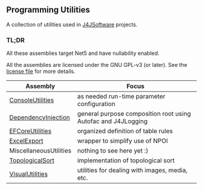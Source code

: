 ## Programming Utilities
A collection of utilities used in [J4JSoftware](https://www.jumpforjoysoftware.com)
projects.

### TL;DR
All these assemblies target Net5 and have nullability enabled.

All the assemblies are licensed under the GNU GPL-v3 (or later). See the 
[license file](LICENSE.md) for more details.


|Assembly|Focus|
|-------------------|--------------------------------|
|[ConsoleUtilities](docs/console-util.md)|as needed run-time parameter configuration|
|[DependencyInjection](docs/dependency.md)|general purpose composition root using Autofac and J4JLogging|
|[EFCoreUtilities](docs/efcore.md)|organized definition of table rules|
|[ExcelExport](docs/excel-export.md)|wrapper to simplify use of NPOI|
|MiscellaneousUtilities|nothing to see here yet :)|
|[TopologicalSort](docs/topo-sort.md)|implementation of topological sort|
|[VisualUtilities](docs/visual-utils.md)|utilities for dealing with images, media, etc.|


